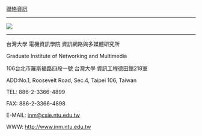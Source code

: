[聯絡資訊](http://www.inm.ntu.edu.tw/intro/super_pages2.php?ID=intro1&Sn=4)

---

![](http://i.imgur.com/3aFQPgv.png)

---

台灣大學 電機資訊學院 資訊網路與多媒體研究所

Graduate Institute of Networking and Multimedia

106台北市羅斯福路四段一號  台灣大學 資訊工程德田館218室

ADD:No.1, Roosevelt Road, Sec.4, Taipei 106, Taiwan

TEL: 886-2-3366-4899

FAX: 886-2-3366-4898

E-MAIL: inm@csie.ntu.edu.tw

WWW: http://www.inm.ntu.edu.tw
